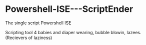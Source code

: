 # Powershell-ISE---ScriptEnder
The single script Powershell ISE

Scripting tool 4 babies and diaper wearing, bubble blowin, lazees. (Recievers of laziness)
